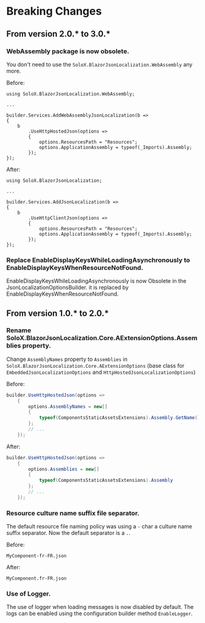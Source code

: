 # Breaking Changes

## From version 2.0.* to 3.0.*

### WebAssembly package is now obsolete.

You don't need to use the `SoloX.BlazorJsonLocalization.WebAssembly` any more.

Before:

```
using SoloX.BlazorJsonLocalization.WebAssembly;

...

builder.Services.AddWebAssemblyJsonLocalization(b =>
{
    b
        .UseHttpHostedJson(options =>
        {
            options.ResourcesPath = "Resources";
            options.ApplicationAssembly = typeof(_Imports).Assembly;
        });
});
```

After:

```
using SoloX.BlazorJsonLocalization;

...

builder.Services.AddJsonLocalization(b =>
{
    b
        .UseHttpClientJson(options =>
        {
            options.ResourcesPath = "Resources";
            options.ApplicationAssembly = typeof(_Imports).Assembly;
        });
});
```

### Replace EnableDisplayKeysWhileLoadingAsynchronously to EnableDisplayKeysWhenResourceNotFound.

EnableDisplayKeysWhileLoadingAsynchronously is now Obsolete in the
JsonLocalizationOptionsBuilder. it is replaced by EnableDisplayKeysWhenResourceNotFound.

## From version 1.0.* to 2.0.*

### Rename SoloX.BlazorJsonLocalization.Core.AExtensionOptions.Assemblies property.

Change `AssemblyNames` property to `Assemblies` in `SoloX.BlazorJsonLocalization.Core.AExtensionOptions` (base
class for `EmbeddedJsonLocalizationOptions` and `HttpHostedJsonLocalizationOptions`)

Before:
```csharp
builder.UseHttpHostedJson(options =>
    {
        options.AssemblyNames = new[]
        {
            typeof(ComponentsStaticAssetsExtensions).Assembly.GetName().Name
        };
        // ...
    });
```

After:
```csharp
builder.UseHttpHostedJson(options =>
    {
        options.Assemblies = new[]
        {
            typeof(ComponentsStaticAssetsExtensions).Assembly
        };
        // ...
    });
```

### Resource culture name suffix file separator.

The default resource file naming policy was using a `-` char a culture name suffix separator. Now the default
separator is a `.`.

Before:
```code
MyComponent-fr-FR.json
```

After:
```code
MyComponent.fr-FR.json
```

### Use of Logger.

The use of logger when loading messages is now disabled by default. The logs can be enabled using the
configuration builder method `EnableLogger`.
